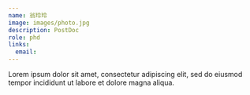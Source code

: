 ```yaml
---
name: 翁玲玲
image: images/photo.jpg
description: PostDoc 
role: phd
links:
  email: 
---
```


Lorem ipsum dolor sit amet, consectetur adipiscing elit, sed do eiusmod tempor incididunt ut labore et dolore magna aliqua.
